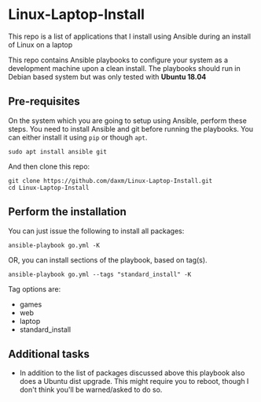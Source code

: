 # Linux-Laptop-Install
This repo is a list of applications that I install using Ansible during an install of Linux on a laptop

This repo contains Ansible playbooks to configure your system as a development machine upon a clean install. The playbooks should run in Debian based system but was only tested with **Ubuntu 18.04**

## Pre-requisites
On the system which you are going to setup using Ansible, perform these steps.
You need to install Ansible and git before running the playbooks. You can either install it using `pip` or though `apt`.
```
sudo apt install ansible git

```
And then clone this repo:
```
git clone https://github.com/daxm/Linux-Laptop-Install.git
cd Linux-Laptop-Install

```

## Perform the installation
You can just issue the following to install all packages:
```
ansible-playbook go.yml -K

```
OR, you can install sections of the playbook, based on tag(s).
```
ansible-playbook go.yml --tags "standard_install" -K

```

Tag options are:
- games
- web
- laptop
- standard_install

## Additional tasks
- In addition to the list of packages discussed above this playbook also does a Ubuntu dist upgrade.  This might 
require you to reboot, though I don't think you'll be warned/asked to do so.
